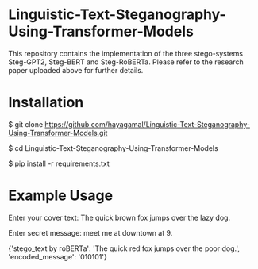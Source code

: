 # Linguistic-Text-Steganography-Using-Transformer-Models
This repository contains the implementation of the three stego-systems Steg-GPT2, Steg-BERT and Steg-RoBERTa. Please refer to the research paper uploaded above for further details.


# Installation
$ git clone https://github.com/hayagamal/Linguistic-Text-Steganography-Using-Transformer-Models.git

$ cd Linguistic-Text-Steganography-Using-Transformer-Models

$ pip install -r requirements.txt


# Example Usage
Enter your cover text: The quick brown fox jumps over the lazy dog.

Enter secret message: meet me at downtown at 9.

{'stego_text by roBERTa': 'The quick red fox jumps over the poor dog.', 'encoded_message': '010101'}
